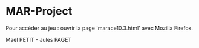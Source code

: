 # MAR-Project

Pour accéder au jeu : ouvrir la page 'marace10.3.html' avec Mozilla Firefox.

Maël PETIT - Jules PAGET
